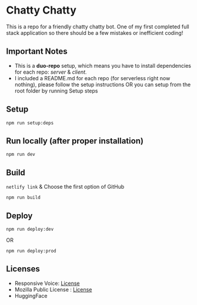 # Chatty Chatty

This is a repo for a friendly chatty chatty bot. One of my first completed full stack application so there should be a few mistakes or inefficient coding!

## Important Notes

* This is a **duo-repo** setup, which means you have to install dependencies for each repo: *server* & *client.*
* I included a README.md for each repo (for serverless right now nothing), please follow the setup instructions OR you can setup from the root folder by running Setup steps

## Setup

`npm run setup:deps`

## Run locally (after proper installation)

`npm run dev`

## Build

`netlify link` & Choose the first option of GitHub

`npm run build`

## Deploy

`npm run deploy:dev`

OR

`npm run deploy:prod`

## Licenses

* Responsive Voice: [License](https://responsivevoice.org/license/)
* Mozilla Public License : [License](https://www.mozilla.org/en-US/MPL/)
* HuggingFace
